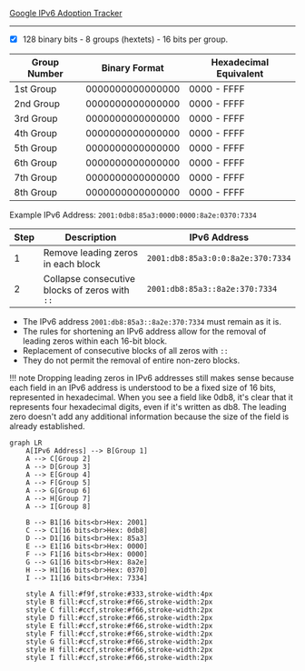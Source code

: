 


[Google IPv6 Adoption Tracker](https://www.google.com/intl/en/ipv6/statistics.html#tab=ipv6-adoption)

---

- [x] 128 binary bits - 8 groups (hextets) - 16 bits per group.

| Group Number | Binary Format           | Hexadecimal Equivalent |
|--------------|-------------------------|------------------------|
| 1st Group    | 0000000000000000        | 0000 - FFFF            |
| 2nd Group    | 0000000000000000        | 0000 - FFFF            |
| 3rd Group    | 0000000000000000        | 0000 - FFFF            |
| 4th Group    | 0000000000000000        | 0000 - FFFF            |
| 5th Group    | 0000000000000000        | 0000 - FFFF            |
| 6th Group    | 0000000000000000        | 0000 - FFFF            |
| 7th Group    | 0000000000000000        | 0000 - FFFF            |
| 8th Group    | 0000000000000000        | 0000 - FFFF            |

Example IPv6 Address: `2001:0db8:85a3:0000:0000:8a2e:0370:7334`

| Step | Description                                      | IPv6 Address                           |
|------|--------------------------------------------------|----------------------------------------|
| 1    | Remove leading zeros in each block               | `2001:db8:85a3:0:0:8a2e:370:7334`        |
| 2    | Collapse consecutive blocks of zeros with `::`   | `2001:db8:85a3::8a2e:370:7334`            |

- The IPv6 address `2001:db8:85a3::8a2e:370:7334` must remain as it is. 
- The rules for shortening an IPv6 address allow for the removal of leading zeros within each 16-bit block. 
- Replacement of consecutive blocks of all zeros with ``::`` 
- They do not permit the removal of entire non-zero blocks.

!!! note
    Dropping leading zeros in IPv6 addresses still makes sense because each field in an IPv6 address is understood to be a fixed size of 16 bits, represented in hexadecimal. When you see a field like 0db8, it's clear that it represents four hexadecimal digits, even if it's written as db8. The leading zero doesn't add any additional information because the size of the field is already established.

```mermaid
graph LR
    A[IPv6 Address] --> B[Group 1]
    A --> C[Group 2]
    A --> D[Group 3]
    A --> E[Group 4]
    A --> F[Group 5]
    A --> G[Group 6]
    A --> H[Group 7]
    A --> I[Group 8]

    B --> B1[16 bits<br>Hex: 2001]
    C --> C1[16 bits<br>Hex: 0db8]
    D --> D1[16 bits<br>Hex: 85a3]
    E --> E1[16 bits<br>Hex: 0000]
    F --> F1[16 bits<br>Hex: 0000]
    G --> G1[16 bits<br>Hex: 8a2e]
    H --> H1[16 bits<br>Hex: 0370]
    I --> I1[16 bits<br>Hex: 7334]

    style A fill:#f9f,stroke:#333,stroke-width:4px
    style B fill:#ccf,stroke:#f66,stroke-width:2px
    style C fill:#ccf,stroke:#f66,stroke-width:2px
    style D fill:#ccf,stroke:#f66,stroke-width:2px
    style E fill:#ccf,stroke:#f66,stroke-width:2px
    style F fill:#ccf,stroke:#f66,stroke-width:2px
    style G fill:#ccf,stroke:#f66,stroke-width:2px
    style H fill:#ccf,stroke:#f66,stroke-width:2px
    style I fill:#ccf,stroke:#f66,stroke-width:2px
```